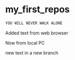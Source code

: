# my_first_repos

```sh
YOU WILL NEVER WALK ALONE
```
Added text from web browser

Now from local PC

new text in a new branch

